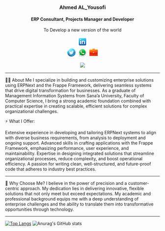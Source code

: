 <div align="center">
<!--<a href=""><img src="/Mohamed Abdulsalam/public/images/my profile.jpg" height="400"> </a> -->
    <h3>Ahmed AL_Yousofi</h3>
    <h4>ERP Consultant, Projects Manager and Developer</h4>
    <p align="center">
        <p>To Develop a new version of the world</p>
    </p>
      
[![linkedin](https://github.com/proAhmedUcv/proAhmedUcv/blob/master/proAhmedUcv/public/images/linkedin-32.png)](https://www.linkedin.com/in/ahmed-mohammed-al-yousofi-754a2923b/)		
[![twitter](https://github.com/proAhmedUcv/proAhmedUcv/blob/master/proAhmedUcv/public/images/twitter-32.png)](https://x.com/ahmd_alywsfy?t=loKo-gyyhIEtzrXN3EcfgA&s=09)
 [![whatsapp](https://github.com/proAhmedUcv/proAhmedUcv/blob/master/proAhmedUcv/public/images/whatsapp-32.png)](https://wa.me/c/967776108988)
[![service](https://github.com/proAhmedUcv/proAhmedUcv/blob/master/proAhmedUcv/public/images/briefcase-32.png)](https://discuss.erpnext.com/u/AhmedUCV/summary)

<!-- [https://discuss.erpnext.com](https://discuss.erpnext.com/u/mohamedabdulsalam/summary) -->
![](https://komarev.com/ghpvc/?username=proAhmedUcv)
</div>
<!--End Header and Icons  -->
  <hr>
  
 

👨‍💻 About Me
I specialize in building and customizing enterprise solutions using ERPNext and the Frappe Framework, delivering seamless systems that drive digital transformation for businesses. As a graduate of Management Information Systems from Sana’a University, Faculty of Computer Science, I bring a strong academic foundation combined with practical expertise in creating scalable, efficient solutions for complex organizational challenges.

⚡ What I Offer:

Extensive experience in developing and tailoring ERPNext systems to align with diverse business requirements, from analysis to deployment and ongoing support.
Advanced skills in crafting applications with the Frappe Framework, emphasizing performance, user experience, and maintainability.
Expertise in designing integrated solutions that streamline organizational processes, reduce complexity, and boost operational efficiency.
A passion for writing clean, well-structured, and future-proof code that adheres to industry best practices.
 <hr>
 
🌟 Why Choose Me?
I believe in the power of precision and a customer-centric approach. My dedication lies in delivering innovative, flexible solutions that not only meet but exceed expectations. My academic and professional background equips me with a deep understanding of enterprise challenges and the ability to translate them into transformative opportunities through technology.



  
 <hr>

 

[![Top Langs](https://github-readme-stats.vercel.app/api/top-langs/?username=proAhmedUcv&layout=pie)](https://github.com/proAhmedUcv/github-readme-stats)
![Anurag's GitHub stats](https://github-readme-stats.vercel.app/api?username=proAhmedUcv&show_icons=true&bg_color=00000000)
















 
